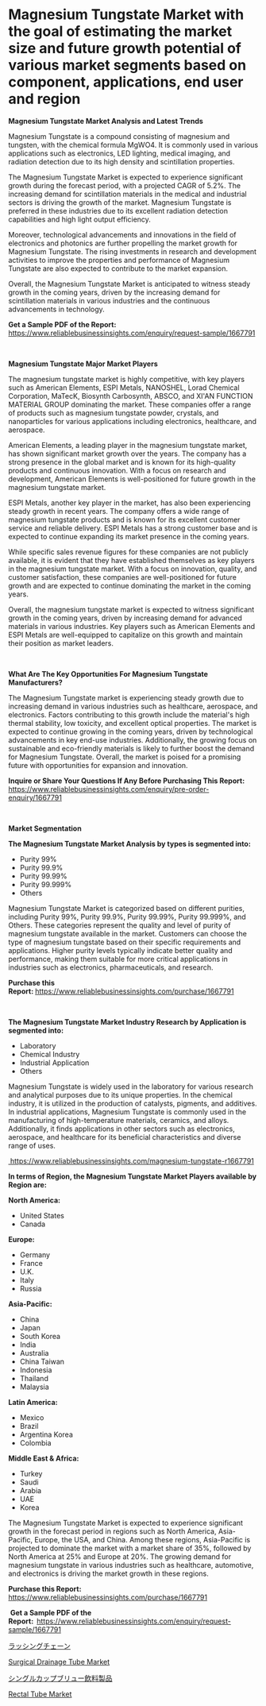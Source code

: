 <p><h1>Magnesium Tungstate Market with the goal of estimating the market size and future growth potential of various market segments based on component, applications, end user and region</h1></p><p><strong>Magnesium Tungstate Market Analysis and Latest Trends</strong></p>
<p><p>Magnesium Tungstate is a compound consisting of magnesium and tungsten, with the chemical formula MgWO4. It is commonly used in various applications such as electronics, LED lighting, medical imaging, and radiation detection due to its high density and scintillation properties.</p><p>The Magnesium Tungstate Market is expected to experience significant growth during the forecast period, with a projected CAGR of 5.2%. The increasing demand for scintillation materials in the medical and industrial sectors is driving the growth of the market. Magnesium Tungstate is preferred in these industries due to its excellent radiation detection capabilities and high light output efficiency.</p><p>Moreover, technological advancements and innovations in the field of electronics and photonics are further propelling the market growth for Magnesium Tungstate. The rising investments in research and development activities to improve the properties and performance of Magnesium Tungstate are also expected to contribute to the market expansion.</p><p>Overall, the Magnesium Tungstate Market is anticipated to witness steady growth in the coming years, driven by the increasing demand for scintillation materials in various industries and the continuous advancements in technology.</p></p>
<p><strong>Get a Sample PDF of the Report:&nbsp;</strong> <a href="https://www.reliablebusinessinsights.com/enquiry/request-sample/1667791">https://www.reliablebusinessinsights.com/enquiry/request-sample/1667791</a></p>
<p>&nbsp;</p>
<p><strong>Magnesium Tungstate Major Market Players</strong></p>
<p><p>The magnesium tungstate market is highly competitive, with key players such as American Elements, ESPI Metals, NANOSHEL, Lorad Chemical Corporation, MaTecK, Biosynth Carbosynth, ABSCO, and XI'AN FUNCTION MATERIAL GROUP dominating the market. These companies offer a range of products such as magnesium tungstate powder, crystals, and nanoparticles for various applications including electronics, healthcare, and aerospace.</p><p>American Elements, a leading player in the magnesium tungstate market, has shown significant market growth over the years. The company has a strong presence in the global market and is known for its high-quality products and continuous innovation. With a focus on research and development, American Elements is well-positioned for future growth in the magnesium tungstate market.</p><p>ESPI Metals, another key player in the market, has also been experiencing steady growth in recent years. The company offers a wide range of magnesium tungstate products and is known for its excellent customer service and reliable delivery. ESPI Metals has a strong customer base and is expected to continue expanding its market presence in the coming years.</p><p>While specific sales revenue figures for these companies are not publicly available, it is evident that they have established themselves as key players in the magnesium tungstate market. With a focus on innovation, quality, and customer satisfaction, these companies are well-positioned for future growth and are expected to continue dominating the market in the coming years.</p><p>Overall, the magnesium tungstate market is expected to witness significant growth in the coming years, driven by increasing demand for advanced materials in various industries. Key players such as American Elements and ESPI Metals are well-equipped to capitalize on this growth and maintain their position as market leaders.</p></p>
<p>&nbsp;</p>
<p><strong>What Are The Key Opportunities For Magnesium Tungstate Manufacturers?</strong></p>
<p><p>The Magnesium Tungstate market is experiencing steady growth due to increasing demand in various industries such as healthcare, aerospace, and electronics. Factors contributing to this growth include the material's high thermal stability, low toxicity, and excellent optical properties. The market is expected to continue growing in the coming years, driven by technological advancements in key end-use industries. Additionally, the growing focus on sustainable and eco-friendly materials is likely to further boost the demand for Magnesium Tungstate. Overall, the market is poised for a promising future with opportunities for expansion and innovation.</p></p>
<p><strong>Inquire or Share Your Questions If Any Before Purchasing This Report:</strong> <a href="https://www.reliablebusinessinsights.com/enquiry/pre-order-enquiry/1667791">https://www.reliablebusinessinsights.com/enquiry/pre-order-enquiry/1667791</a></p>
<p>&nbsp;</p>
<p><strong>Market Segmentation</strong></p>
<p><strong>The Magnesium Tungstate Market Analysis by types is segmented into:</strong></p>
<p><ul><li>Purity 99%</li><li>Purity 99.9%</li><li>Purity 99.99%</li><li>Purity 99.999%</li><li>Others</li></ul></p>
<p><p>Magnesium Tungstate Market is categorized based on different purities, including Purity 99%, Purity 99.9%, Purity 99.99%, Purity 99.999%, and Others. These categories represent the quality and level of purity of magnesium tungstate available in the market. Customers can choose the type of magnesium tungstate based on their specific requirements and applications. Higher purity levels typically indicate better quality and performance, making them suitable for more critical applications in industries such as electronics, pharmaceuticals, and research.</p></p>
<p><strong>Purchase this Report:&nbsp;</strong><a href="https://www.reliablebusinessinsights.com/purchase/1667791">https://www.reliablebusinessinsights.com/purchase/1667791</a></p>
<p>&nbsp;</p>
<p><strong>The Magnesium Tungstate Market Industry Research by Application is segmented into:</strong></p>
<p><ul><li>Laboratory</li><li>Chemical Industry</li><li>Industrial Application</li><li>Others</li></ul></p>
<p><p>Magnesium Tungstate is widely used in the laboratory for various research and analytical purposes due to its unique properties. In the chemical industry, it is utilized in the production of catalysts, pigments, and additives. In industrial applications, Magnesium Tungstate is commonly used in the manufacturing of high-temperature materials, ceramics, and alloys. Additionally, it finds applications in other sectors such as electronics, aerospace, and healthcare for its beneficial characteristics and diverse range of uses.</p></p>
<p><a href="https://www.reliablebusinessinsights.com/magnesium-tungstate-r1667791">&nbsp;https://www.reliablebusinessinsights.com/magnesium-tungstate-r1667791</a></p>
<p><strong>In terms of Region, the Magnesium Tungstate Market Players available by Region are:</strong></p>
<p>
    <p> <strong> North America: </strong>
        <ul>
            <li>United States</li>
            <li>Canada</li>
        </ul>
        </p> 
    <p> <strong> Europe: </strong>
        <ul>
            <li>Germany</li>
            <li>France</li>
            <li>U.K.</li>
            <li>Italy</li>
            <li>Russia</li>
        </ul>
        </p> 
    <p> <strong> Asia-Pacific: </strong>
        <ul>
            <li>China</li>
            <li>Japan</li>
            <li>South Korea</li>
            <li>India</li>
            <li>Australia</li>
            <li>China Taiwan</li>
            <li>Indonesia</li>
            <li>Thailand</li>
            <li>Malaysia</li>
        </ul>
        </p> 
    <p> <strong> Latin America: </strong>
        <ul>
            <li>Mexico</li>
            <li>Brazil</li>
            <li>Argentina Korea</li>
            <li>Colombia</li>
        </ul>
        </p> 
    <p> <strong> Middle East & Africa: </strong>
        <ul>
            <li>Turkey</li>
            <li>Saudi</li>
            <li>Arabia</li>
            <li>UAE</li>
            <li>Korea</li>
        </ul>
    </p>
    </p>
<p><p>The Magnesium Tungstate Market is expected to experience significant growth in the forecast period in regions such as North America, Asia-Pacific, Europe, the USA, and China. Among these regions, Asia-Pacific is projected to dominate the market with a market share of 35%, followed by North America at 25% and Europe at 20%. The growing demand for magnesium tungstate in various industries such as healthcare, automotive, and electronics is driving the market growth in these regions.</p></p>
<p><strong>Purchase this Report: </strong><a href="https://www.reliablebusinessinsights.com/purchase/1667791">https://www.reliablebusinessinsights.com/purchase/1667791</a></p>
<p>&nbsp;<strong>Get a Sample PDF of the Report:&nbsp;&nbsp;</strong><a href="https://www.reliablebusinessinsights.com/enquiry/request-sample/1667791">https://www.reliablebusinessinsights.com/enquiry/request-sample/1667791</a></p>
<p><strong></strong></p>
<p><p><a href="https://github.com/marbadji/Market-Research-Report-List-2/blob/main/8552348174241.md">ラッシングチェーン</a></p><p><a href="https://github.com/bobicer/Market-Research-Report-List-4/blob/main/surgical-drainage-tube-market.md">Surgical Drainage Tube Market</a></p><p><a href="https://github.com/KaydenJohns1964/Market-Research-Report-List-2/blob/main/4958259174242.md">シングルカップブリュー飲料製品</a></p><p><a href="https://github.com/globismark/Market-Research-Report-List-4/blob/main/rectal-tube-market.md">Rectal Tube Market</a></p></p>